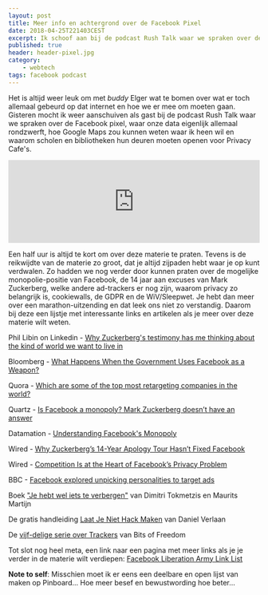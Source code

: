 ```yaml
---
layout: post
title: Meer info en achtergrond over de Facebook Pixel
date: 2018-04-25T221403CEST
excerpt: Ik schoof aan bij de podcast Rush Talk waar we spraken over de Facebook pixel, waar onze data eigenlijk allemaal rondzwerft, hoe Google Maps zou kunnen weten waar ik heen wil en waarom scholen en bibliotheken hun deuren moeten openen voor Privacy Cafe's. Hier wat meer achtergrond en links.
published: true
header: header-pixel.jpg
category: 
    - webtech
tags: facebook podcast
---
```

Het is altijd weer leuk om met _buddy_ Elger wat te bomen over wat er toch allemaal gebeurd op dat internet en hoe we er mee om moeten gaan. Gisteren mocht ik weer aanschuiven als gast bij de podcast Rush Talk waar we spraken over de Facebook pixel, waar onze data eigenlijk allemaal rondzwerft, hoe Google Maps zou kunnen weten waar ik heen wil en waarom scholen en bibliotheken hun deuren moeten openen voor Privacy Cafe's.

<iframe width="100%" height="166" scrolling="no" frameborder="no" allow="autoplay" src="https://w.soundcloud.com/player/?url=https%3A//api.soundcloud.com/tracks/434993676&color=%2396bec2&auto_play=false&hide_related=false&show_comments=true&show_user=true&show_reposts=false&show_teaser=true"></iframe>

Een half uur is altijd te kort om over deze materie te praten. Tevens is de reikwijdte van de materie zo groot, dat je altijd zijpaden hebt waar je op kunt verdwalen. Zo hadden we nog verder door kunnen praten over de mogelijke monopolie-positie van Facebook, de 14 jaar aan excuses van Mark Zuckerberg, welke andere ad-trackers er nog zijn, waarom privacy zo belangrijk is, cookiewalls, de GDPR en de WiV/Sleepwet. Je hebt dan meer over een marathon-uitzending en dat leek ons niet zo verstandig. Daarom bij deze een lijstje met interessante links en artikelen als je meer over deze materie wilt weten. 

Phil Libin on Linkedin - [Why Zuckerberg's testimony has me thinking about the kind of world we want to live in](https://www.linkedin.com/pulse/why-zuckerbergs-testimony-has-me-thinking-kind-world-we-phil-libin/)

Bloomberg - [What Happens When the Government Uses Facebook as a Weapon?](https://www.bloomberg.com/news/features/2017-12-07/how-rodrigo-duterte-turned-facebook-into-a-weapon-with-a-little-help-from-facebook)

Quora - [Which are some of the top most retargeting companies in the world?](https://www.quora.com/Which-are-some-of-the-top-most-retargeting-companies-in-the-world)

Quartz - [Is Facebook a monopoly? Mark Zuckerberg doesn’t have an answer](https://qz.com/1249296/is-facebook-a-monopoly-facebook-ceo-zuckerberg-didnt-have-an-answer-in-congressional/)

Datamation - [Understanding Facebook's Monopoly](https://www.datamation.com/commentary/understanding-facebooks-monopoly-1.html)

Wired - [Why Zuckerberg’s 14-Year Apology Tour Hasn’t Fixed Facebook](https://www.wired.com/story/why-zuckerberg-15-year-apology-tour-hasnt-fixed-facebook/)

Wired - [Competition Is at the Heart of Facebook’s Privacy Problem](https://www.wired.com/story/competition-is-at-the-heart-of-facebooks-privacy-problem/)

BBC - [Facebook explored unpicking personalities to target ads](http://www.bbc.com/news/technology-43869911)

Boek ["Je hebt wel iets te verbergen"](https://decorrespondent.nl/nietsteverbergen) van Dimitri Tokmetzis en Maurits Martijn

De gratis handleiding [Laat Je Niet Hack Maken](https://laatjeniethackmaken.nl/) van Daniel Verlaan

De [vijf-delige serie over Trackers](https://www.bof.nl/2017/04/19/tracking-wat-is-het-hoe-werkt-het-en-wat-kun-je-ertegen-doen-deel-1/) van Bits of Freedom

Tot slot nog heel meta, een link naar een pagina met meer links als je je verder in de materie wilt verdiepen: [Facebook Liberation Army Link List](http://networkcultures.org/blog/2018/04/13/facebook-liberation-army-link-list-april-12-2018/)

**Note to self**: Misschien moet ik er eens een deelbare en open lijst van maken op Pinboard... Hoe meer besef en bewustwording hoe beter...



